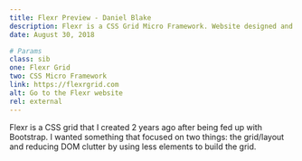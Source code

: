 ```yaml
---
title: Flexr Preview - Daniel Blake
description: Flexr is a CSS Grid Micro Framework. Website designed and developed by Daniel Blake.
date: August 30, 2018

# Params
class: sib
one: Flexr Grid
two: CSS Micro Framework
link: https://flexrgrid.com
alt: Go to the Flexr website
rel: external
---
```


Flexr is a CSS grid that I created 2 years ago after being fed up with Bootstrap. I wanted something that focused on two things: the grid/layout and reducing DOM clutter by using less elements to build the grid.
